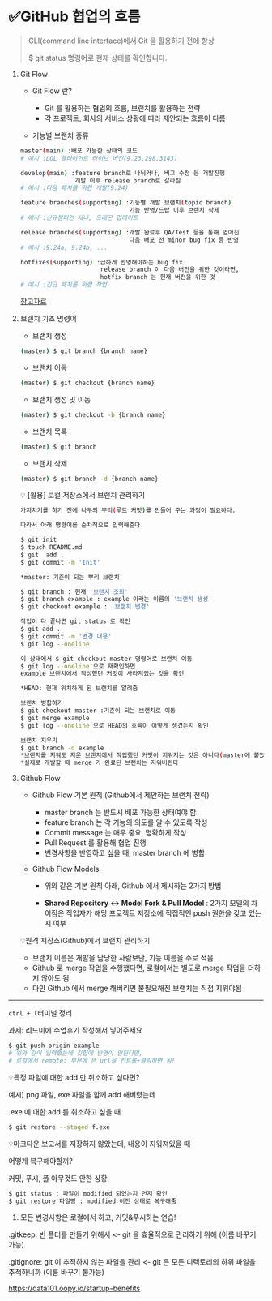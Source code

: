 # ✅GitHub 협업의 흐름

> CLI(command line interface)에서 Git 을 활용하기 전에 항상
>
> $ git status 명령어로 현재 상태를 확인합니다. 



1. Git Flow

   * Git Flow 란?

     * Git 를 활용하는 협업의 흐름, 브랜치를 활용하는 전략
     * 각 프로젝트, 회사의 서비스 상황에 따라 제안되는 흐름이 다름
     
     
   
   * 기능별 브랜치 종류

   ```bash
   master(main) :배포 가능한 상태의 코드
   # 예시 :LOL 클라이언트 라이브 버전(9.23.298.3143)
   
   develop(main) :feature branch로 나뉘거나, 버그 수정 등 개발진행
                  개발 이후 release branch로 갈라짐
   # 예시 :다음 패치를 위한 개발(9.24)
   
   feature branches(supporting) :기능별 개발 브랜치(topic branch)
                                 기능 반영/드랍 이후 브랜치 삭제
   # 예시 :신규챔피언 세나, 드래곤 업데이트
   
   release branches(supporting) :개발 완료후 QA/Test 등을 통해 얻어진
                                 다음 배포 전 minor bug fix 등 반영
   # 예시 :9.24a, 9.24b, ...
   
   hotfixes(supporting) :급하게 반영해야하는 bug fix
                         release branch 이 다음 버전을 위한 것이라면,
                         hotfix branch 는 현재 버전을 위한 것
   # 예시 :긴급 패치를 위한 작업
   ```

   [참고자료](https://nvie.com/posts/a-successful-git-branching-model/)



2. 브랜치 기초 명령어

   * 브랜치 생성

   ```bash
   (master) $ git branch {branch name}
   ```

   * 브랜치 이동

   ```bash
   (master) $ git checkout {branch name}
   ```

   * 브랜치 생성 및 이동

   ```bash
   (master) $ git checkout -b {branch name}
   ```

   * 브랜치 목록

   ```bash
   (master) $ git branch
   ```

   * 브랜치 삭제

   ```bash
   (master) $ git branch -d {branch name}
   ```

   

   💡 [활용] 로컬 저장소에서 브랜치 관리하기

   ```bash
   가지치기를 하기 전에 나무의 뿌리(루트 커밋)를 만들어 주는 과정이 필요하다.
   
   따라서 아래 명령어를 순차적으로 입력해준다.
   
   $ git init
   $ touch README.md
   $ git  add .
   $ git commit -m 'Init'
   
   *master: 기준이 되는 뿌리 브랜치
   
   $ git branch : 현재 '브랜치 조회'
   $ git branch example : example 이라는 이름의 '브랜치 생성'
   $ git checkout example : '브랜치 변경'
   
   작업이 다 끝나면 git status 로 확인
   $ git add . 
   $ git commit -m '변경 내용'
   $ git log --oneline
   
   이 상태에서 $ git checkout master 명령어로 브랜치 이동
   $ git log --oneline 으로 재확인하면
   example 브랜치에서 작성했던 커밋이 사라져있는 것을 확인
   
   *HEAD: 현재 위치하게 된 브랜치를 알려줌
   
   브랜치 병합하기
   $ git checkout master :기준이 되는 브랜치로 이동
   $ git merge example
   $ git log --oneline 으로 HEAD의 흐름이 어떻게 생겼는지 확인
   
   브랜치 지우기
   $ git branch -d example 
   *브랜치를 지워도 지운 브랜치에서 작업했던 커밋이 지워지는 것은 아니다(master에 붙였기 때문)
   *실제로 개발할 때 merge 가 완료된 브랜치는 지워버린다
   ```

   

3. Github Flow

   * Github Flow 기본 원칙 (Github에서 제안하는 브랜치 전략)

     * master branch 는 반드시 배포 가능한 상태여야 함
     * feature branch 는 각 기능의 의도를 알 수 있도록 작성
     * Commit message 는 매우 중요, 명확하게 작성
     * Pull Request 를 활용해 협업 진행
     * 변경사항을 반영하고 싶을 때, master branch 에 병합

     

   * Github Flow Models
     * 위와 같은 기본 원칙 아래, Github 에서 제시하는 2가지 방법

     * **Shared Repository ↔️ Model Fork & Pull Model**
       : 2가지 모델의 차이점은 작업자가 해당 프로젝트 저장소에 직접적인 push 권한을 갖고 있는지 여부
       
       
       
   
   💡원격 저장소(Github)에서 브랜치 관리하기
   
   * 브랜치 이름은 개발을 담당한 사람보단, 기능 이름을 주로 적음
   * Github 로 merge 작업을 수행했다면, 로컬에서는 별도로 merge 작업을 더하지 않아도 됨
   * 다만 Github 에서 merge 해버리면 불필요해진 브랜치는 직접 지워야됨



---



`ctrl + l`터미널 정리



과제: 리드미에 수업후기 작성해서 넣어주세요

```bash
$ git push origin example
# 위와 같이 입력했는데 깃헙에 반영이 안된다면,
# 로컬에서 remote: 부분에 뜬 url을 컨트롤+클릭하면 됨!
```



💡특정 파일에 대한 add 만 취소하고 싶다면?

예시) png 파일, exe 파일을 함께 add 해버렸는데

.exe 에 대한 add 를 취소하고 싶을 때

```bash
$ git restore --staged f.exe
```



💡마크다운 보고서를 저장하지 않았는데, 내용이 지워져있을 때

어떻게 복구해야할까?

커밋, 푸시, 풀 아무것도 안한 상황

```bash
$ git status : 파일이 modified 되었는지 먼저 확인
$ git restore 파일명 : modified 이전 상태로 복구해줌
```



1. 모든 변경사항은 로컬에서 하고, 커밋&푸시하는 연습!



.gitkeep: 빈 폴더를 만들기 위해서 <- git 을 효율적으로 관리하기 위해
(이름 바꾸기 가능)

.gitignore: git 이 추적하지 않는 파일을 관리 <- git 은 모든 디렉토리의 하위 파일을 추적하니까
(이름 바꾸기 불가능)



https://data101.oopy.io/startup-benefits
